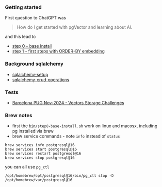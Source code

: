 

### Getting started

First question to ChatGPT was 

> How do I get started with pgVector and learning about AI.

and this lead to 

* [step 0 - base install](bin/step0-base-install.sh)
* [step 1 - first steps with ORDER-BY embedding](bin/step1-first-steps-ORDER-BY-embedding.sh)

### Background sqlalchemy

* [sqlalchemy-setup](docs/010-sqlalchemy-setup.md)
* [sqlalchemy-crud-operations](docs/020-sqlalchemy-crud-operations.md)


### Tests

* [Barcelona PUG Nov-2024 - Vectors Storage Challenges](docs/100-Barcelona_PUG_Nov-2024_Vectors-Storage-Challenges.md)


### Brew notes

* first the `bin/step0-base-install.sh` work on linux and macosx, including pg installed via brew
* brew service commands - note `info` instead of `status`

```
brew services info postgresql@16
brew services start postgresql@16
brew services restart postgresql@16
brew services stop postgresql@16
```

you can all use `pg_ctl`
```
/opt/homebrew/opt/postgresql@16/bin/pg_ctl stop -D /opt/homebrew/var/postgresql@16
```



